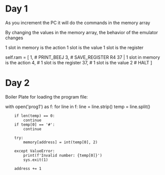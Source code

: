 # Day 1
As you increment the PC it will do the commands in the memory array

By changing the values in the memory array, the behavior of the emulator changes

1 slot in memory is the action
1 slot is the value
1 slot is the register

self.ram = [
    1, # PRINT_BEEJ
    3, # SAVE_REGISTER R4 37 | 1 slot in memory is the action
    4, # 1 slot is the register
    37, # 1 slot is the value
    2 # HALT
]

# Day 2

Boiler Plate for loading the program file:

with open('prog1') as f:
    for line in f:
        line = line.strip()
        temp = line.split()

        if len(temp) == 0:
            continue
        if temp[0] == '#':
            continue
        
        try:
            memory[address] = int(temp[0], 2)

        except ValueError:
            print(f'Invalid number: {temp[0]}')
            sys.exit(1)

        address += 1